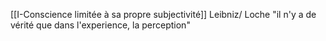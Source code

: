 [[I-Conscience limitée à sa propre subjectivité]]
Leibniz/
Loche "il n'y a de vérité que dans l'experience, la perception"